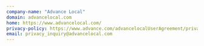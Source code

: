 ```yaml
---
company-name: "Advance Local"
domain: advancelocal.com
home: https://www.advancelocal.com/
privacy-policy: https://www.advance.com/advancelocalUserAgreement/privacy-policy.html
email: privacy_inquiry@advancelocal.com
---
```




